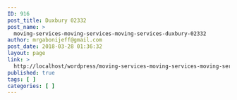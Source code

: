 ```yaml
---
ID: 916
post_title: Duxbury 02332
post_name: >
  moving-services-moving-services-moving-services-duxbury-02332
author: mrgabonijeff@gmail.com
post_date: 2018-03-28 01:36:32
layout: page
link: >
  http://localhost/wordpress/moving-services-moving-services-moving-services-duxbury-02332/
published: true
tags: [ ]
categories: [ ]
---
```

